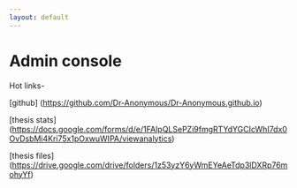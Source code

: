 ```yaml
---
layout: default
---
```


# Admin console

Hot links-

[github] (https://github.com/Dr-Anonymous/Dr-Anonymous.github.io)

[thesis stats] (https://docs.google.com/forms/d/e/1FAIpQLSePZi9fmgRTYdYGCIcWhI7dx0OvDsbMi4Kri75x1pOxwuWIPA/viewanalytics)

[thesis files] (https://drive.google.com/drive/folders/1z53yzY6yWmEYeAeTdp3lDXRp76mohyYf)


<!--
## Posts

<ul>
  {% for post in site.posts %}
    <li>
      <a href="{{ post.url }}">{{ post.title }}</a>
      {{ post.excerpt }}
    </li>
  {% endfor %}
</ul>
-->
